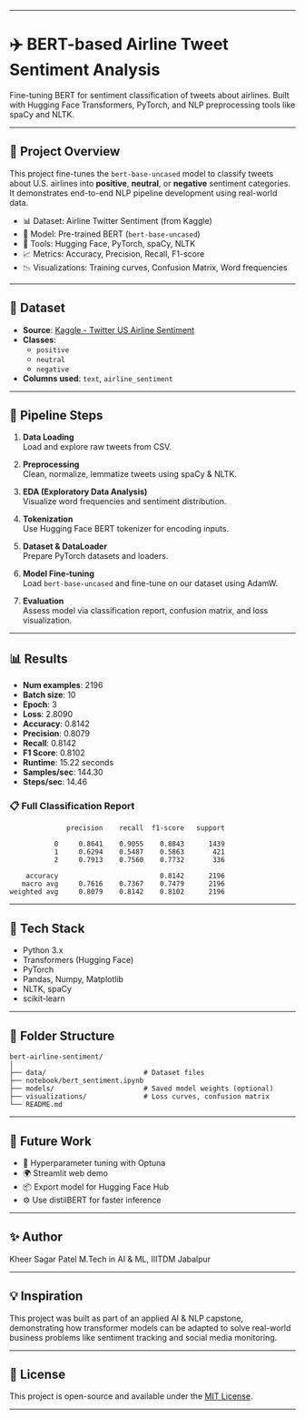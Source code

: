 
---

# ✈️ BERT-based Airline Tweet Sentiment Analysis

Fine-tuning BERT for sentiment classification of tweets about airlines. Built with Hugging Face Transformers, PyTorch, and NLP preprocessing tools like spaCy and NLTK.

---

## 🚀 Project Overview

This project fine-tunes the `bert-base-uncased` model to classify tweets about U.S. airlines into **positive**, **neutral**, or **negative** sentiment categories. It demonstrates end-to-end NLP pipeline development using real-world data.

- 📊 Dataset: Airline Twitter Sentiment (from Kaggle)  
- 🧠 Model: Pre-trained BERT (`bert-base-uncased`)  
- 🧰 Tools: Hugging Face, PyTorch, spaCy, NLTK  
- 📈 Metrics: Accuracy, Precision, Recall, F1-score  
- 📉 Visualizations: Training curves, Confusion Matrix, Word frequencies  

---

## 📂 Dataset

- **Source**: [Kaggle - Twitter US Airline Sentiment](https://www.kaggle.com/datasets/crowdflower/twitter-airline-sentiment)  
- **Classes**:  
  - `positive`  
  - `neutral`  
  - `negative`  
- **Columns used**: `text`, `airline_sentiment`

---

## 🧪 Pipeline Steps

1. **Data Loading**  
   Load and explore raw tweets from CSV.

2. **Preprocessing**  
   Clean, normalize, lemmatize tweets using spaCy & NLTK.

3. **EDA (Exploratory Data Analysis)**  
   Visualize word frequencies and sentiment distribution.

4. **Tokenization**  
   Use Hugging Face BERT tokenizer for encoding inputs.

5. **Dataset & DataLoader**  
   Prepare PyTorch datasets and loaders.

6. **Model Fine-tuning**  
   Load `bert-base-uncased` and fine-tune on our dataset using AdamW.

7. **Evaluation**  
   Assess model via classification report, confusion matrix, and loss visualization.

---

## 📊 Results

- **Num examples**: 2196  
- **Batch size**: 10  
- **Epoch**: 3  
- **Loss**: 2.8090  
- **Accuracy**: 0.8142  
- **Precision**: 0.8079  
- **Recall**: 0.8142  
- **F1 Score**: 0.8102  
- **Runtime**: 15.22 seconds  
- **Samples/sec**: 144.30  
- **Steps/sec**: 14.46  

### 📋 Full Classification Report

```
              precision    recall  f1-score   support

           0     0.8641    0.9055    0.8843      1439
           1     0.6294    0.5487    0.5863       421
           2     0.7913    0.7560    0.7732       336

    accuracy                         0.8142      2196
   macro avg     0.7616    0.7367    0.7479      2196
weighted avg     0.8079    0.8142    0.8102      2196
```

---

## 🧰 Tech Stack

- Python 3.x  
- Transformers (Hugging Face)  
- PyTorch  
- Pandas, Numpy, Matplotlib  
- NLTK, spaCy  
- scikit-learn  

---

## 📁 Folder Structure

```
bert-airline-sentiment/
│
├── data/                        # Dataset files
├── notebook/bert_sentiment.ipynb
├── models/                      # Saved model weights (optional)
├── visualizations/              # Loss curves, confusion matrix
└── README.md
```

---

## 📌 Future Work

- 🔮 Hyperparameter tuning with Optuna  
- 🌍 Streamlit web demo  
- 📦 Export model for Hugging Face Hub  
- ⚙️ Use distilBERT for faster inference  

---

## ✨ Author

Kheer Sagar Patel 
M.Tech in AI & ML, IIITDM Jabalpur  

---

## 💡 Inspiration

This project was built as part of an applied AI & NLP capstone, demonstrating how transformer models can be adapted to solve real-world business problems like sentiment tracking and social media monitoring.

---

## 📝 License

This project is open-source and available under the [MIT License](LICENSE).

---
